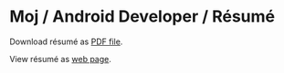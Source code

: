 # Moj / Android Developer / Résumé

Download résumé as [PDF file](https://github.com/MojRoid/RESUME/raw/master/Moj%20Abubakr%20-%20resume.pdf).

View résumé as [web page](https://cdn.rawgit.com/MojRoid/RESUME/c9f18e71dc0e0d43f9589072bffca5599e105a05/Moj%20Abubakr%20-%20resume.html).